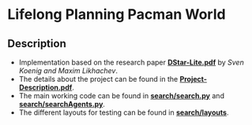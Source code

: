 # Lifelong Planning Pacman World
## Description
- Implementation based on the research paper **[DStar-Lite.pdf](D*Lite)** by <i>Sven Koenig and Maxim Likhachev</i>.
- The details about the project can be found in the **[Project-Description.pdf](Project-Description)**.
- The main working code can be found in **[search/search.py](search.py)** and **[search/searchAgents.py](searchAgents.py)**.
- The different layouts for testing can be found in **[search/layouts](layouts)**.
